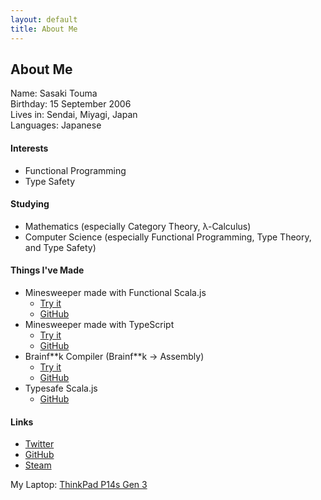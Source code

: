 ```yaml
---
layout: default
title: About Me
---
```


## About Me

Name: Sasaki Touma<br>
Birthday: 15 September 2006<br>
Lives in: Sendai, Miyagi, Japan<br>
Languages: Japanese

#### Interests
- Functional Programming
- Type Safety

#### Studying
- Mathematics (especially Category Theory, λ-Calculus)
- Computer Science (especially Functional Programming, Type Theory, and Type Safety)

#### Things I've Made
- Minesweeper made with Functional Scala.js
  - [Try it](https://stouma915.github.io/minesweeper-scala/)
  - [GitHub](https://github.com/stouma915/minesweeper-scala/)
- Minesweeper made with TypeScript
  - [Try it](https://stouma915.github.io/minesweeper/)
  - [GitHub](https://github.com/stouma915/minesweeper/)
- Brainf\*\*k Compiler (Brainf\*\*k → Assembly)
  - [Try it](https://github.com/stouma915/bf-compiler/releases/latest)
  - [GitHub](https://github.com/stouma915/bf-compiler/)
- Typesafe Scala.js
  - [GitHub](https://github.com/stouma915/typesafe-scalajs)

#### Links
* [Twitter](https://twitter.com/net_stouma915)
* [GitHub](https://github.com/stouma915)
* [Steam](https://steamcommunity.com/profiles/76561199242758778)

My Laptop: [ThinkPad P14s Gen 3](https://www.lenovo.com/us/en/p/laptops/thinkpad/thinkpadp/len101t0011)
